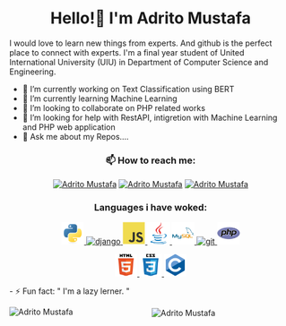 <h1 align ="center">Hello!👋 I'm Adrito Mustafa</h1>

<p>I would love to learn new things from experts. And github is the perfect place to connect with experts. I'm a final year student of United International University (UIU) in Department of Computer Science and Engineering.<p>

- 🔭 I’m currently working on Text Classification using BERT
- 🌱 I’m currently learning Machine Learning 
- 👯 I’m looking to collaborate on PHP related works
- 🤔 I’m looking for help with RestAPI, intigretion with Machine Learning and PHP web application
- 💬 Ask me about my Repos....
 <h3 align ="center"> 📫 How to reach me:</h3>
<p align="center">
<a href="https://twitter.com/AdritoMustafa" target="blank"><img align="center" src="https://raw.githubusercontent.com/rahuldkjain/github-profile-readme-generator/master/src/images/icons/Social/twitter.svg" alt="Adrito Mustafa" height="30" width="40" /></a>
<a href="https://www.linkedin.com/in/adrito-mustafa-647547229/" target="blank"><img align="center" src="https://raw.githubusercontent.com/rahuldkjain/github-profile-readme-generator/master/src/images/icons/Social/linked-in-alt.svg" alt="Adrito Mustafa" height="30" width="40" /></a>
<a href="https://www.facebook.com/adrito.mustafa.1/" target="blank"><img align="center" src="https://raw.githubusercontent.com/rahuldkjain/github-profile-readme-generator/master/src/images/icons/Social/facebook.svg" alt="Adrito Mustafa" height="30" width="40" /></a>
</p>
<p align="center">
 <h3 align="center">Languages i have woked:</h3>
<p align="center">
<a href="https://www.python.org" target="_blank" rel="noreferrer"> 
    <img src="https://raw.githubusercontent.com/devicons/devicon/master/icons/python/python-original.svg" alt="python" width="40" height="40"/> 
</a> 
<a href="https://www.djangoproject.com/" target="_blank" rel="noreferrer"> 
    <img src="https://cdn.worldvectorlogo.com/logos/django.svg" alt="django" width="40" height="40"/> 
</a> 
<a href="https://developer.mozilla.org/en-US/docs/Web/JavaScript" target="_blank" rel="noreferrer"> 
    <img src="https://raw.githubusercontent.com/devicons/devicon/master/icons/javascript/javascript-original.svg" alt="javascript" width="40" height="40"/> 
</a> 
<a href="https://www.java.com" target="_blank" rel="noreferrer"> 
    <img src="https://raw.githubusercontent.com/devicons/devicon/master/icons/java/java-original.svg" alt="java" width="40" height="40"/> 
</a>
<a href="https://www.mysql.com/" target="_blank" rel="noreferrer"> 
    <img src="https://raw.githubusercontent.com/devicons/devicon/master/icons/mysql/mysql-original-wordmark.svg" alt="mysql" width="40" height="40"/> 
</a> 
<a href="https://git-scm.com/" target="_blank" rel="noreferrer"> 
    <img src="https://www.vectorlogo.zone/logos/git-scm/git-scm-icon.svg" alt="git" width="40" height="40"/> 
</a> 
<a href="https://www.php.net" target="_blank" rel="noreferrer"> 
    <img src="https://raw.githubusercontent.com/devicons/devicon/master/icons/php/php-original.svg" alt="php" width="40" height="40"/>  
</p>
 <p align="center">
<a href="https://www.w3.org/html/" target="_blank" rel="noreferrer"> 
    <img src="https://raw.githubusercontent.com/devicons/devicon/master/icons/html5/html5-original-wordmark.svg" alt="html5" width="40" height="40"/> 
</a> 
<a href="https://www.w3schools.com/css/" target="_blank" rel="noreferrer"> 
    <img src="https://raw.githubusercontent.com/devicons/devicon/master/icons/css3/css3-original-wordmark.svg" alt="css3" width="40" height="40"/> 
</a> 
<a href="https://www.cprogramming.com/" target="_blank" rel="noreferrer"> 
<img src="https://raw.githubusercontent.com/devicons/devicon/master/icons/c/c-original.svg" alt="c" width="40" height="40"/> 
</a> 
</p>
</p>
<p>- ⚡ Fun fact: " I'm a lazy lerner. "</p>

<p align="left"><img align="left" src="https://github-readme-stats.vercel.app/api/top-langs?username=Adritomustafa153&show_icons=true&locale=en&layout=compact" alt="Adrito Mustafa" /></p>
<p align ="center">&nbsp;<img align="center" src="https://github-readme-stats.vercel.app/api?username=Adritomustafa153&show_icons=true&locale=en" alt="Adrito Mustafa" /></p>


